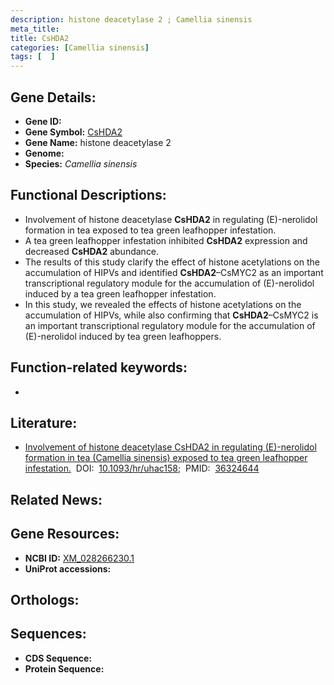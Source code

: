 ```yaml
---
description: histone deacetylase 2 ; Camellia sinensis
meta_title:
title: CsHDA2
categories: [Camellia sinensis]
tags: [  ]
---
```


## Gene Details:
- **Gene ID:** []()
- **Gene Symbol:** <u>CsHDA2</u>
- **Gene Name:** histone deacetylase 2
- **Genome:** []()
- **Species:** *Camellia sinensis*

## Functional Descriptions:
   - Involvement of histone deacetylase **CsHDA2** in regulating (E)-nerolidol formation in tea  exposed to tea green leafhopper infestation.
   - A tea green leafhopper infestation inhibited **CsHDA2** expression and decreased **CsHDA2** abundance.
   - The results of this study clarify the effect of histone acetylations on the accumulation of HIPVs and identified **CsHDA2**–CsMYC2 as an important transcriptional regulatory module for the accumulation of (E)-nerolidol induced by a tea green leafhopper infestation.
   - In this study, we revealed the effects of histone acetylations on the accumulation of HIPVs, while also confirming that **CsHDA2**–CsMYC2 is an important transcriptional regulatory module for the accumulation of (E)-nerolidol induced by tea green leafhoppers.

## Function-related keywords:
   - [](/tags//)

## Literature:
   - [Involvement of histone deacetylase CsHDA2 in regulating (E)-nerolidol formation in tea (Camellia sinensis) exposed to tea green leafhopper infestation.](https://doi.org/10.1093/hr/uhac158)&nbsp;&nbsp;DOI:&nbsp;&nbsp;[10.1093/hr/uhac158](https://doi.org/10.1093/hr/uhac158);&nbsp;&nbsp;PMID:&nbsp;&nbsp;[36324644](https://pubmed.ncbi.nlm.nih.gov/36324644/)

## Related News:

## Gene Resources:
- **NCBI ID:**  [XM_028266230.1](https://www.ncbi.nlm.nih.gov/gene/?term=XM_028266230.1)
- **UniProt accessions:**  [](https://www.uniprot.org/uniprotkb//entry)

## Orthologs:

## Sequences:
- **CDS Sequence:**
- **Protein Sequence:**
